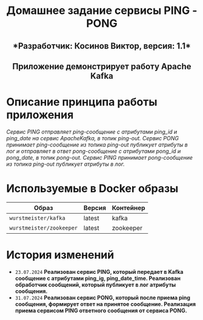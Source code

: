 <h1 align="center">Домашнее задание сервисы PING - PONG</h1>

<h2 align="center">*Разработчик: Косинов Виктор, версия: 1.1*</h2>

<h2 align="center">Приложение демонстрирует работу Apache Kafka<h2 align="center">

# Описание принципа работы приложения
*Сервис PING отправляет ping-сообщение с атрибутами ping_id и ping_date на сервис ApacheKafka, в топик ping-out.*
*Сервис PONG принимает ping-сообщение из топика ping-out публикует атрибуты в лог и отправляет в ответ pong-сообщение с атрибутами pong_id и pong_date, в топик pong-out.*
*Сервис PING принимает pong-сообщение из топика ping-out публикует атрибуты в лог.*

# Используемые в Docker образы 

| Образ                    | Версия | Контейнер |
|--------------------------|--------|-----------|
| `wurstmeister/kafka`     | latest | kafka     |
| `wurstmeister/zookeeper` | latest | zookeeper |

# История изменений

- `23.07.2024` **Реализован сервис PING, который передает в Kafka сообщение с атрибутами ping_ig, ping_date_time. 
                 Реализован обработчик сообщений, который публикует в лог атрибуты сообщения.**
- `31.07.2024` **Реализован сервис PONG, который после приема ping сообщения, формирует ответ на принятое сообщение. 
                 Реализация приема сервисом PING ответного сообщения от сервиса PONG.**